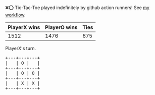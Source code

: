 :x::o: Tic-Tac-Toe played indefinitely by github action runners! See [my workflow](.github/workflows/play.yaml).

|PlayerX wins|PlayerO wins|Ties|
|-|-|-|
|1512|1476|675|

PlayerX's turn.

<pre>
+---+---+---+
|   | O |   |
+---+---+---+
|   | O | O |
+---+---+---+
|   | X | X |
+---+---+---+
</pre>